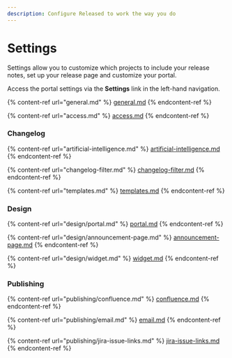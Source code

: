 ```yaml
---
description: Configure Released to work the way you do
---
```


# Settings

Settings allow you to customize which projects to include your release notes, set up your release page and customize your portal.&#x20;

Access the portal settings via the **Settings** link in the left-hand navigation. &#x20;

{% content-ref url="general.md" %}
[general.md](general.md)
{% endcontent-ref %}

{% content-ref url="access.md" %}
[access.md](access.md)
{% endcontent-ref %}

### Changelog

{% content-ref url="artificial-intelligence.md" %}
[artificial-intelligence.md](artificial-intelligence.md)
{% endcontent-ref %}

{% content-ref url="changelog-filter.md" %}
[changelog-filter.md](changelog-filter.md)
{% endcontent-ref %}

{% content-ref url="templates.md" %}
[templates.md](templates.md)
{% endcontent-ref %}

### Design

{% content-ref url="design/portal.md" %}
[portal.md](design/portal.md)
{% endcontent-ref %}

{% content-ref url="design/announcement-page.md" %}
[announcement-page.md](design/announcement-page.md)
{% endcontent-ref %}

{% content-ref url="design/widget.md" %}
[widget.md](design/widget.md)
{% endcontent-ref %}

### Publishing

{% content-ref url="publishing/confluence.md" %}
[confluence.md](publishing/confluence.md)
{% endcontent-ref %}

{% content-ref url="publishing/email.md" %}
[email.md](publishing/email.md)
{% endcontent-ref %}

{% content-ref url="publishing/jira-issue-links.md" %}
[jira-issue-links.md](publishing/jira-issue-links.md)
{% endcontent-ref %}

